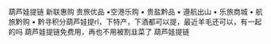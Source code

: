 葫芦娃提链
新联惠购
贵旅优品
•空港乐购
• 贵盐黔品
• 遵航出山
• 乐旅商城
• 航旅黔购
• 黔寻积分葫芦娃提rl，下特产，下酒都可以提，最近羊毛还可以，有一起的吗
葫芦娃提链免费用，再也不用被割韭菜了 葫芦娃提链
